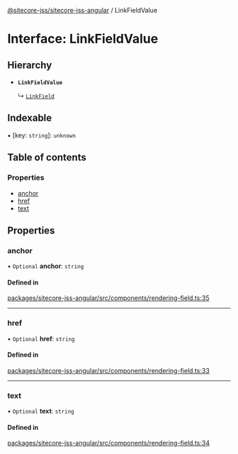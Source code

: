 [@sitecore-jss/sitecore-jss-angular](../README.md) / LinkFieldValue

# Interface: LinkFieldValue

## Hierarchy

- **`LinkFieldValue`**

  ↳ [`LinkField`](LinkField.md)

## Indexable

▪ [key: `string`]: `unknown`

## Table of contents

### Properties

- [anchor](LinkFieldValue.md#anchor)
- [href](LinkFieldValue.md#href)
- [text](LinkFieldValue.md#text)

## Properties

### anchor

• `Optional` **anchor**: `string`

#### Defined in

[packages/sitecore-jss-angular/src/components/rendering-field.ts:35](https://github.com/Sitecore/jss/blob/531c82af1/packages/sitecore-jss-angular/src/components/rendering-field.ts#L35)

___

### href

• `Optional` **href**: `string`

#### Defined in

[packages/sitecore-jss-angular/src/components/rendering-field.ts:33](https://github.com/Sitecore/jss/blob/531c82af1/packages/sitecore-jss-angular/src/components/rendering-field.ts#L33)

___

### text

• `Optional` **text**: `string`

#### Defined in

[packages/sitecore-jss-angular/src/components/rendering-field.ts:34](https://github.com/Sitecore/jss/blob/531c82af1/packages/sitecore-jss-angular/src/components/rendering-field.ts#L34)
